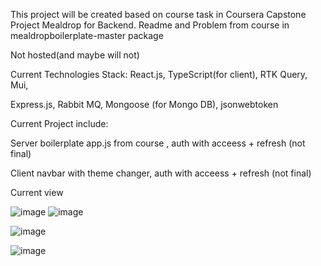 


This project will be created based on course task in Coursera Capstone Project Mealdrop for Backend. Readme and Problem from course in mealdropboilerplate-master package

Not hosted(and maybe will not)



Current Technologies Stack: 
React.js, TypeScript(for client), RTK Query, Mui,

Express.js, Rabbit MQ, Mongoose (for Mongo DB), jsonwebtoken

Current Project include:

Server
    boilerplate app.js from course , auth with acceess + refresh (not final)

Client
     navbar with theme changer, auth with acceess + refresh (not final)
    
Current view

![image](https://user-images.githubusercontent.com/45923857/179207959-90720472-a204-4225-aad6-6cbdbb9f540d.png)
![image](https://user-images.githubusercontent.com/45923857/179207920-e73fea41-720a-47b3-9da8-479561a620e6.png)

![image](https://user-images.githubusercontent.com/45923857/190246942-bf8cc7eb-0d5c-4774-9666-4da96bf94645.png)

![image](https://user-images.githubusercontent.com/45923857/190246851-f8fceaf3-4be0-4030-a093-6298cab40f20.png)
